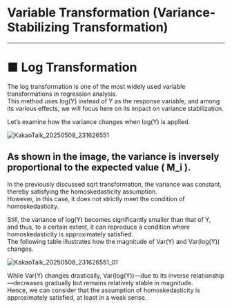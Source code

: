# Variable Transformation (Variance-Stabilizing Transformation)
---
# ■ Log Transformation

The log transformation is one of the most widely used variable transformations in regression analysis.  
This method uses log(Y) instead of Y as the response variable, and among its various effects, we will focus here on its impact on variance stabilization.

Let’s examine how the variance changes when log(Y) is applied.

![KakaoTalk_20250508_231626551](https://github.com/user-attachments/assets/a89c461b-ad19-40da-88d6-8e6b194e1212)

## As shown in the image, the variance is inversely proportional to the expected value \( M_i \).  
In the previously discussed sqrt transformation, the variance was constant, thereby satisfying the homoskedasticity assumption.  
However, in this case, it does not strictly meet the condition of homoskedasticity.

Still, the variance of log(Y) becomes significantly smaller than that of Y,  
and thus, to a certain extent, it can reproduce a condition where homoskedasticity is approximately satisfied.  
The following table illustrates how the magnitude of Var(Y) and Var(log(Y)) changes.

![KakaoTalk_20250508_231626551_01](https://github.com/user-attachments/assets/081b5f81-591c-41d5-8fcb-6c6a3befa68e)

While Var(Y) changes drastically, Var(log(Y))—due to its inverse relationship—decreases gradually but remains relatively stable in magnitude.  
Hence, we can consider that the assumption of homoskedasticity is approximately satisfied, at least in a weak sense.

